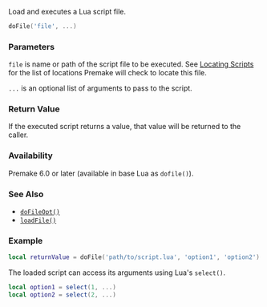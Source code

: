 Load and executes a Lua script file.

```lua
doFile('file', ...)
```

### Parameters

`file` is name or path of the script file to be executed. See [Locating Scripts](authoring/locating-scripts.md) for the list of locations Premake will check to locate this file.

`...` is an optional list of arguments to pass to the script.

### Return Value

If the executed script returns a value, that value will be returned to the caller.

### Availability

Premake 6.0 or later (available in base Lua as `dofile()`).

### See Also

- [`doFileOpt()`](doFileOpt.md)
- [`loadFile()`](loadFile.md)

### Example

```lua
local returnValue = doFile('path/to/script.lua', 'option1', 'option2')
```

The loaded script can access its arguments using Lua's `select()`.

```lua
local option1 = select(1, ...)
local option2 = select(2, ...)
```

